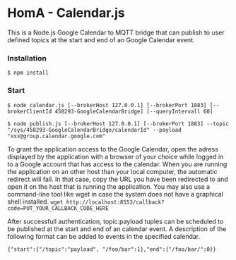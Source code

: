 # HomA - Calendar.js
This is a Node.js Google Calendar to MQTT bridge that can publish to user defined topics at the start and end of an Google Calendar event. 

### Installation
```
$ npm install
```

### Start
``` 
$ node calendar.js [--brokerHost 127.0.0.1] [--brokerPort 1883] [--brokerClientId 458293-GoogleCalendarBridge] [--queryIntervall 60]
```
```
$ node publish.js [--brokerHost 127.0.0.1] [--brokerPort 1883] --topic "/sys/458293-GoogleCalendarBridge/calendarId" --payload "xxx@group.calendar.google.com"
```

To grant the application access to the Google Calendar, open the adress displayed by the application with a browser of your choice while logged in to a Google account that has access to the calendar. 
When you are running the application on an other host than your local computer, the automatic redirect will fail. In that case, copy the URL you have been redirected to and open it on the host that is running the application. 
You may also use a command-line tool like wget in case the system does not have a graphical shell installed. ```wget http://localhost:8553/callback?code=PUT_YOUR_CALLBACK_CODE_HERE```

After successfull authentication, topic:payload tuples can be scheduled to be published at the start and end of an calendar event. 
A description of the following format can be added to events in the specified calendar. 
```
{"start":{"/topic":"payload", "/foo/bar":1},"end":{"/foo/bar/":0}}
```



